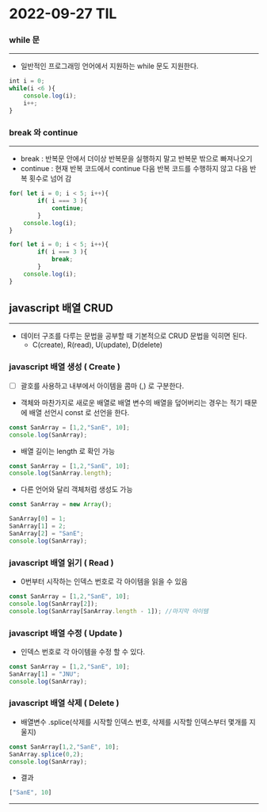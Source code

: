 # 2022-09-27 TIL

### while 문

---

- 일반적인 프로그래밍 언어에서 지원하는 while 문도 지원한다.

```jsx
int i = 0;
while(i <6 ){
	console.log(i);
	i++;
}
```

### break 와 continue

---

- break : 반복문 안에서 더이상 반복문을 실행하지 말고 반복문 밖으로 빠져나오기
- continue : 현재 반복 코드에서 continue 다음 반복 코드를 수행하지 않고 다음 반복 횟수로 넘어 감

```jsx
for( let i = 0; i < 5; i++){
		if( i === 3 ){
			continue;
		}
	console.log(i);
}
```

```jsx
for( let i = 0; i < 5; i++){
		if( i === 3 ){
			break;
		}
	console.log(i);
}
```

## javascript 배열 CRUD

---

- 데이터 구조를 다루는 문법을 공부할 때 기본적으로 CRUD 문법을 익히면 된다.
    - C(create), R(read), U(update), D(delete)

### javascript 배열 생성 ( Create )

- [ ] 괄호를 사용하고 내부에서 아이템을 콤마 (,) 로 구분한다.
- 객체와 마찬가지로 새로운 배열로 배열 변수의 배열을 덮어버리는 경우는 적기 때문에 배열 선언시 const 로 선언을 한다.

```jsx
const SanArray = [1,2,"SanE", 10];
console.log(SanArray);
```

- 배열 길이는 length 로 확인 가능

```jsx
const SanArray = [1,2,"SanE", 10];
console.log(SanArray.length);
```

- 다른 언어와 달리 객체처럼 생성도 가능

```jsx
const SanArray = new Array();

SanArray[0] = 1;
SanArray[1] = 2;
SanArray[2] = "SanE";
console.log(SanArray);
```

### javascript 배열 읽기 ( Read )

- 0번부터 시작하는 인덱스 번호로 각 아이템을 읽을 수 있음

```jsx
const SanArray = [1,2,"SanE", 10];
console.log(SanArray[2]);
console.log(SanArray[SanArray.length - 1]); //마지막 아이템
```

### javascript 배열 수정 ( Update )

- 인덱스 번호로 각 아이템을 수정 할 수 있다.

```jsx
const SanArray = [1,2,"SanE", 10];
SanArray[1] = "JNU";
console.log(SanArray);
```

### javascript 배열 삭제 ( Delete )

- 배열변수 .splice(삭제를 시작할 인덱스 번호, 삭제를 시작할 인덱스부터 몇개를 지울지)

```jsx
const SanArray[1,2,"SanE", 10];
SanArray.splice(0,2);
console.log(SanArray);
```

- 결과

```jsx
["SanE", 10]
```
---
